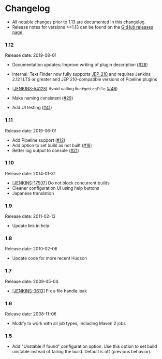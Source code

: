 # Changelog

* All notable changes prior to 1.13 are documented in this changelog.
* Release notes for versions >=1.13 can be found on the [GitHub releases page](https://github.com/jenkinsci/text-finder-plugin/releases).

### 1.12

Release date: 2019-08-01

- Documentation updates: Improve writing of plugin description ([\#28](https://github.com/jenkinsci/text-finder-plugin/pull/28))
- Internal: Text Finder now fully supports [JEP-210](https://github.com/jenkinsci/jep/tree/master/jep/210) and requires Jenkins 2.121 LTS or greater and JEP 210-compatible versions of Pipeline plugins

- \[[JENKINS-54128](https://issues.jenkins-ci.org/browse/JENKINS-54128)\] Avoid calling `Run#getLogFile` ([\#46](https://github.com/jenkinsci/text-finder-plugin/pull/46))
- Make naming consistent ([\#29](https://github.com/jenkinsci/text-finder-plugin/pull/29))
- Add UI testing ([\#41](https://github.com/jenkinsci/text-finder-plugin/pull/41))

### 1.11

Release date: 2019-06-01

- Add Pipeline support ([\#12](https://github.com/jenkinsci/text-finder-plugin/pull/12))
- Add option to set build as not built ([\#16](https://github.com/jenkinsci/text-finder-plugin/pull/16))
- Better log output to console ([\#21](https://github.com/jenkinsci/text-finder-plugin/pull/21))

### 1.10

Release date: 2014-01-31

- \[[JENKINS-17507](https://issues.jenkins-ci.org/browse/JENKINS-17507)\] Do not block concurrent builds
- Cleaner configuration UI using help buttons
- Japanese translation

### 1.9

Release date: 2011-02-13

- Update link in help

### 1.8

Release date: 2010-02-06

- Update code for more recent Hudson

### 1.7

Release date: 2009-05-04

- \[[JENKINS-3613](https://issues.jenkins-ci.org/browse/JENKINS-3613)\] Fix a file handle leak

### 1.6

Release date: 2008-11-06

- Modify to work with all job types, including Maven 2 jobs

### 1.5

- Add "Unstable if found" configuration option. Use this option to set build unstable instead of failing the build. Default is off (previous behavior).
